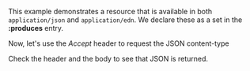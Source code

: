 This example demonstrates a resource that is available in both `application/json` and `application/edn`. We declare these as a set in the __:produces__ entry.

<handler/>

Now, let's use the _Accept_ header to request the JSON content-type

<request/>

<response/>

Check the header and the body to see that JSON is returned.
